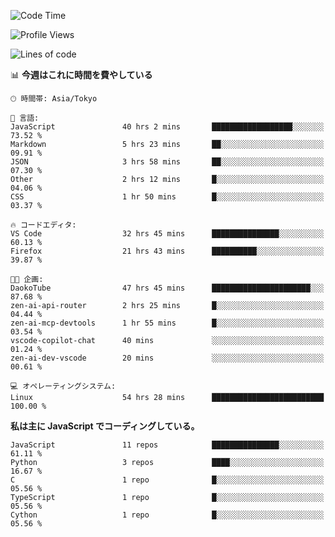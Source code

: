 <!--START_SECTION:waka-->
![Code Time](http://img.shields.io/badge/Code%20Time-342%20hrs%2050%20mins-blue)

![Profile Views](http://img.shields.io/badge/%E3%83%97%E3%83%AD%E3%83%95%E3%82%A3%E3%83%BC%E3%83%AB%E3%83%93%E3%83%A5%E3%83%BC-2-blue)

![Lines of code](https://img.shields.io/badge/%E3%80%8CHello%20World%E3%80%8D%E3%81%8B%E3%82%89%E3%80%81%E7%A7%81%E3%81%AF%E3%81%93%E3%81%86%E6%9B%B8%E3%81%84%E3%81%9F-466.7%20thousand%20%E3%82%B3%E3%83%BC%E3%83%89%E8%A1%8C-blue)

📊 **今週はこれに時間を費やしている** 

```text
🕑︎ 時間帯: Asia/Tokyo

💬 言語: 
JavaScript               40 hrs 2 mins       ██████████████████░░░░░░░   73.52 % 
Markdown                 5 hrs 23 mins       ██░░░░░░░░░░░░░░░░░░░░░░░   09.91 % 
JSON                     3 hrs 58 mins       ██░░░░░░░░░░░░░░░░░░░░░░░   07.30 % 
Other                    2 hrs 12 mins       █░░░░░░░░░░░░░░░░░░░░░░░░   04.06 % 
CSS                      1 hr 50 mins        █░░░░░░░░░░░░░░░░░░░░░░░░   03.37 % 

🔥 コードエディタ: 
VS Code                  32 hrs 45 mins      ███████████████░░░░░░░░░░   60.13 % 
Firefox                  21 hrs 43 mins      ██████████░░░░░░░░░░░░░░░   39.87 % 

🐱‍💻 企画: 
DaokoTube                47 hrs 45 mins      ██████████████████████░░░   87.68 % 
zen-ai-api-router        2 hrs 25 mins       █░░░░░░░░░░░░░░░░░░░░░░░░   04.44 % 
zen-ai-mcp-devtools      1 hr 55 mins        █░░░░░░░░░░░░░░░░░░░░░░░░   03.54 % 
vscode-copilot-chat      40 mins             ░░░░░░░░░░░░░░░░░░░░░░░░░   01.24 % 
zen-ai-dev-vscode        20 mins             ░░░░░░░░░░░░░░░░░░░░░░░░░   00.61 % 

💻 オペレーティングシステム: 
Linux                    54 hrs 28 mins      █████████████████████████   100.00 % 
```

**私は主に JavaScript でコーディングしている。** 

```text
JavaScript               11 repos            ███████████████░░░░░░░░░░   61.11 % 
Python                   3 repos             ████░░░░░░░░░░░░░░░░░░░░░   16.67 % 
C                        1 repo              █░░░░░░░░░░░░░░░░░░░░░░░░   05.56 % 
TypeScript               1 repo              █░░░░░░░░░░░░░░░░░░░░░░░░   05.56 % 
Cython                   1 repo              █░░░░░░░░░░░░░░░░░░░░░░░░   05.56 % 
```




<!--END_SECTION:waka-->
